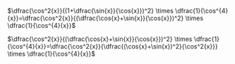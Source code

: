 

$\dfrac{\cos^2{x}}{(1+\dfrac{\sin{x}}{\cos{x}})^2} \times \dfrac{1}{\cos^{4}{x}}=\dfrac{\cos^2{x}}{(\dfrac{\cos{x}+\sin{x}}{\cos{x}})^2} \times \dfrac{1}{\cos^{4}{x}}$

$\dfrac{\cos^2{x}}{(\dfrac{\cos{x}+\sin{x}}{\cos{x}})^2} \times \dfrac{1}{\cos^{4}{x}}=\dfrac{\cos^2{x}}{\dfrac{(\cos{x}+\sin{x})^2}{\cos^2{x}}} \times \dfrac{1}{\cos^{4}{x}}$



